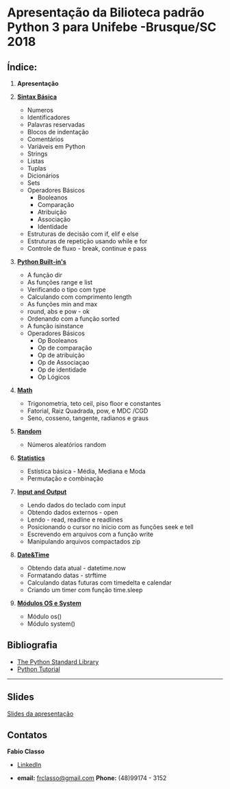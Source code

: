 

Apresentação da Bilioteca padrão Python 3  para Unifebe -Brusque/SC 2018
====================================================================


Índice: 
-------
1. **Apresentação**
2. [**Sintax Básica**](https://github.com/frclasso/Apresentacao_Biblioteca_Padrao_Python_Unifebe_2018/tree/master/01_Sintaxe_Basica)
    - Numeros 
    - Identificadores 
    - Palavras reservadas
    - Blocos de indentação 
    - Comentários 
    - Variáveis em Python 
    - Strings
    - Listas 
    - Tuplas 
    - Dicionários
    - Sets 
    - Operadores Básicos
        - Booleanos 
        - Comparação 
        - Atribuição 
        - Associação 
        - Identidade 
    - Estruturas de decisão com if, elif e else 
    - Estruturas de repetição usando while e for 
    - Controle de fluxo - break, continue e pass 

3. [**Python Built-in's**](https://github.com/frclasso/Apresentacao_Biblioteca_Padrao_Python_Unifebe_2018/tree/master/02_Built_in)
    - A função dir 
    - As funções range e list
    - Verificando o tipo com type
    - Calculando com comprimento length
    - As funções min and max
    - round, abs e  pow - ok
    - Ordenando com  a função sorted
    - A função isinstance
    - Operadores Básicos
        - Op Booleanos
        - Op de comparação
        - Op de atribuição
        - Op de Associaçao
        - Op de identidade
        - Op  Lógicos

4. [**Math**](https://github.com/frclasso/Apresentacao_Biblioteca_Padrao_Python_Unifebe_2018/tree/master/03_Math)
    - Trigonometria, teto ceil, piso floor e constantes 
    - Fatorial, Raiz Quadrada, pow, e MDC /CGD 
    - Seno, cosseno, tangente, radianos e graus
    
5. [**Random**](https://github.com/frclasso/Apresentacao_Biblioteca_Padrao_Python_Unifebe_2018/tree/master/04_Random)
    - Números aleatórios random
    
6. [**Statistics**](https://github.com/frclasso/Apresentacao_Biblioteca_Padrao_Python_Unifebe_2018/tree/master/05_Statistics)
    - Estística básica - Média, Mediana e Moda
    - Permutação e combinação 
    
7. [**Input and Output**](https://github.com/frclasso/Apresentacao_Biblioteca_Padrao_Python_Unifebe_2018/tree/master/04_Input_Output)
    - Lendo dados do teclado com input
    - Obtendo dados externos - open
    - Lendo - read, readline e readlines
    - Posicionando o cursor no inicio com as funções seek e tell
    - Escrevendo em arquivos com a função write
    - Manipulando arquivos compactados zip

8. [**Date&Time**](https://github.com/frclasso/Apresentacao_Biblioteca_Padrao_Python_Unifebe_2018/tree/master/05_Date%26Time)
    - Obtendo data atual - datetime.now
    - Formatando datas - strftime
    - Calculando datas futuras com timedelta e calendar
    - Criando um timer com função time.sleep
    
9. [**Módulos OS e System**](https://github.com/frclasso/Apresentacao_Biblioteca_Padrao_Python_Unifebe_2018/tree/master/08_OS_Sys)
    - Módulo os()
    - Módulo system()

Bibliografia
------------
+ [The Python Standard Library](https://docs.python.org/3/library/index.html)
+ [Python Tutorial](https://docs.python.org/3/tutorial/index.html)
---------------------


Slides
-------
[Slides da apresentação](https://drive.google.com/open?id=1buBqqO4rY3E8jI0i88zjnmvu0mHrLO89)


Contatos
------------

**Fabio Classo**

- [LinkedIn](https://www.linkedin.com/in/fabio-reis-classo-46881425/)

- **email:** frclasso@gmail.com **Phone:** (48)99174 - 3152


